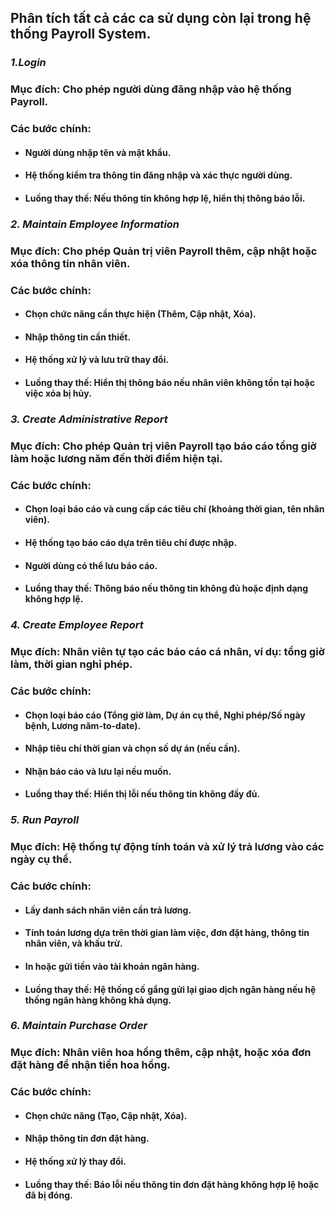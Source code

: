 ## Phân tích tất cả các ca sử dụng còn lại trong hệ thống Payroll System.
### *1.Login*
### Mục đích: Cho phép người dùng đăng nhập vào hệ thống Payroll.
### Các bước chính:
- #### Người dùng nhập tên và mật khẩu.
- #### Hệ thống kiểm tra thông tin đăng nhập và xác thực người dùng.
- #### Luồng thay thế: Nếu thông tin không hợp lệ, hiển thị thông báo lỗi.


### *2. Maintain Employee Information*
### Mục đích: Cho phép Quản trị viên Payroll thêm, cập nhật hoặc xóa thông tin nhân viên.
### Các bước chính:
- #### Chọn chức năng cần thực hiện (Thêm, Cập nhật, Xóa).
- #### Nhập thông tin cần thiết.
- #### Hệ thống xử lý và lưu trữ thay đổi.
- #### Luồng thay thế: Hiển thị thông báo nếu nhân viên không tồn tại hoặc việc xóa bị hủy.

### *3. Create Administrative Report*
### Mục đích: Cho phép Quản trị viên Payroll tạo báo cáo tổng giờ làm hoặc lương năm đến thời điểm hiện tại.
### Các bước chính:
- #### Chọn loại báo cáo và cung cấp các tiêu chí (khoảng thời gian, tên nhân viên).
- #### Hệ thống tạo báo cáo dựa trên tiêu chí được nhập.
- #### Người dùng có thể lưu báo cáo.
- #### Luồng thay thế: Thông báo nếu thông tin không đủ hoặc định dạng không hợp lệ.

### *4. Create Employee Report*
### Mục đích: Nhân viên tự tạo các báo cáo cá nhân, ví dụ: tổng giờ làm, thời gian nghỉ phép.
### Các bước chính:
- #### Chọn loại báo cáo (Tổng giờ làm, Dự án cụ thể, Nghỉ phép/Số ngày bệnh, Lương năm-to-date).
- #### Nhập tiêu chí thời gian và chọn số dự án (nếu cần).
- #### Nhận báo cáo và lưu lại nếu muốn.
- #### Luồng thay thế: Hiển thị lỗi nếu thông tin không đầy đủ.

### *5. Run Payroll*
### Mục đích: Hệ thống tự động tính toán và xử lý trả lương vào các ngày cụ thể.
### Các bước chính:
- #### Lấy danh sách nhân viên cần trả lương.
- #### Tính toán lương dựa trên thời gian làm việc, đơn đặt hàng, thông tin nhân viên, và khấu trừ.
- #### In hoặc gửi tiền vào tài khoản ngân hàng.
- #### Luồng thay thế: Hệ thống cố gắng gửi lại giao dịch ngân hàng nếu hệ thống ngân hàng không khả dụng.

### *6. Maintain Purchase Order*
### Mục đích: Nhân viên hoa hồng thêm, cập nhật, hoặc xóa đơn đặt hàng để nhận tiền hoa hồng.
### Các bước chính:
- #### Chọn chức năng (Tạo, Cập nhật, Xóa).
- #### Nhập thông tin đơn đặt hàng.
- #### Hệ thống xử lý thay đổi.
- #### Luồng thay thế: Báo lỗi nếu thông tin đơn đặt hàng không hợp lệ hoặc đã bị đóng.

